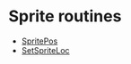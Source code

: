 # Sprite routines

- [SpritePos](../methods/spritepos.md)
- [SetSpriteLoc](../methods/setspriteloc.md)